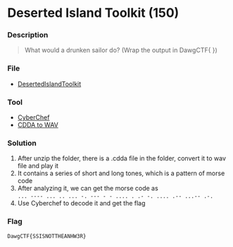 # Deserted Island Toolkit (150)

### Description
> What would a drunken sailor do? (Wrap the output in DawgCTF{ })

### File
* [DesertedIslandToolkit](./File/DesertedIslandToolkit.zip)

### Tool
* [CyberChef](https://gchq.github.io/CyberChef/#recipe=From_Morse_Code('Space','Line%20feed')&input=Li4uIC0tLS0gLi4uIC4uIC4uLiAtLiAtLS0gLSAtIC4uLi4gLiAuLSAtLiAuLi4uIC4tLSAuLi4tLSAuLS4)
* [CDDA to WAV](https://www.onlineconvert.com/free-cdda-to-wav-converter)

### Solution
1. After unzip the folder, there is a .cdda file in the folder, convert it to wav file and play it
2. It contains a series of short and long tones, which is a pattern of morse code
3. After analyzing it, we can get the morse code as\
    ```... ---- ... .. ... -. --- - - .... . .- -. .... .-- ...-- .-.```
4. Use Cyberchef to decode it and get the flag

### Flag
```
DawgCTF{SSISNOTTHEANHW3R}
```